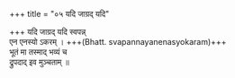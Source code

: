 +++
title = "०५ यदि जाग्रद् यदि"

+++
यदि जाग्रद् यदि स्वपन्न्  
एन एनस्यो ऽकरम् । +++(Bhatt. svapannayanenasyokaram)+++  
भूतं मा तस्माद् भव्यं च  
द्रुपदाद् इव मुञ्चताम् ॥